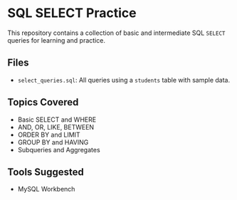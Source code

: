 # SQL SELECT Practice

This repository contains a collection of basic and intermediate SQL `SELECT` queries for learning and practice.

##  Files

- `select_queries.sql`: All queries using a `students` table with sample data.

##  Topics Covered

- Basic SELECT and WHERE
- AND, OR, LIKE, BETWEEN
- ORDER BY and LIMIT
- GROUP BY and HAVING
- Subqueries and Aggregates

##  Tools Suggested

- MySQL Workbench

